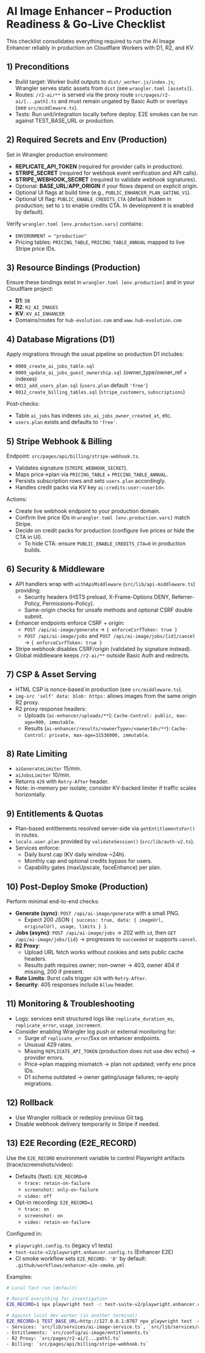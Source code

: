 # AI Image Enhancer – Production Readiness & Go‑Live Checklist

This checklist consolidates everything required to run the AI Image Enhancer reliably in production on Cloudflare Workers with D1, R2, and KV.

## 1) Preconditions

- Build target: Worker build outputs to `dist/_worker.js/index.js`; Wrangler serves static assets from `dist` (see `wrangler.toml [assets]`).
- Routes: `/r2-ai/**` is served via the proxy route `src/pages/r2-ai/[...path].ts` and must remain ungated by Basic Auth or overlays (see `src/middleware.ts`).
- Tests: Run unit/integration locally before deploy. E2E smokes can be run against TEST_BASE_URL or production.

## 2) Required Secrets and Env (Production)

Set in Wrangler production environment:

- **REPLICATE_API_TOKEN** (required for provider calls in production).
- **STRIPE_SECRET** (required for webhook event verification and API calls).
- **STRIPE_WEBHOOK_SECRET** (required to validate webhook signatures).
- Optional: **BASE_URL**/**APP_ORIGIN** if your flows depend on explicit origin.
- Optional UI flags at build time (e.g., `PUBLIC_ENHANCER_PLAN_GATING_V1`).
- Optional UI flag: `PUBLIC_ENABLE_CREDITS_CTA` (default hidden in production; set to `1` to enable credits CTA. In development it is enabled by default).

Verify `wrangler.toml [env.production.vars]` contains:

- `ENVIRONMENT = "production"`
- Pricing tables: `PRICING_TABLE`, `PRICING_TABLE_ANNUAL` mapped to live Stripe price IDs.

## 3) Resource Bindings (Production)

Ensure these bindings exist in `wrangler.toml [env.production]` and in your Cloudflare project:

- **D1**: `DB`
- **R2**: `R2_AI_IMAGES`
- **KV**: `KV_AI_ENHANCER`
- Domains/routes for `hub-evolution.com` and `www.hub-evolution.com`

## 4) Database Migrations (D1)

Apply migrations through the usual pipeline so production D1 includes:

- `0008_create_ai_jobs_table.sql`
- `0009_update_ai_jobs_guest_ownership.sql` (owner_type/owner_ref + indexes)
- `0011_add_users_plan.sql` (`users.plan` default `'free'`)
- `0012_create_billing_tables.sql` (`stripe_customers`, `subscriptions`)

Post-checks:

- Table `ai_jobs` has indexes `idx_ai_jobs_owner_created_at`, etc.
- `users.plan` exists and defaults to `'free'`.

## 5) Stripe Webhook & Billing

Endpoint: `src/pages/api/billing/stripe-webhook.ts`.

- Validates signature (`STRIPE_WEBHOOK_SECRET`).
- Maps price→plan via `PRICING_TABLE` + `PRICING_TABLE_ANNUAL`.
- Persists subscription rows and sets `users.plan` accordingly.
- Handles credit packs via KV key `ai:credits:user:<userId>`.

Actions:

- Create live webhook endpoint to your production domain.
- Confirm live price IDs in `wrangler.toml [env.production.vars]` match Stripe.
- Decide on credit packs for production (configure live prices or hide the CTA in UI).
  - To hide CTA: ensure `PUBLIC_ENABLE_CREDITS_CTA=0` in production builds.

## 6) Security & Middleware

- API handlers wrap with `withApiMiddleware` (`src/lib/api-middleware.ts`) providing:
  - Security headers (HSTS preload, X-Frame-Options DENY, Referrer-Policy, Permissions-Policy).
  - Same-origin checks for unsafe methods and optional CSRF double submit.
- Enhancer endpoints enforce CSRF + origin:
  - `POST /api/ai-image/generate` → `{ enforceCsrfToken: true }`
  - `POST /api/ai-image/jobs` and `POST /api/ai-image/jobs/[id]/cancel` → `{ enforceCsrfToken: true }`
- Stripe webhook disables CSRF/origin (validated by signature instead).
- Global middleware keeps `/r2-ai/**` outside Basic Auth and redirects.

## 7) CSP & Asset Serving

- HTML CSP is nonce-based in production (see `src/middleware.ts`).
- `img-src 'self' data: blob: https:` allows images from the same origin R2 proxy.
- R2 proxy response headers:
  - Uploads (`ai-enhancer/uploads/**`): `Cache-Control: public, max-age=900, immutable`.
  - Results (`ai-enhancer/results/<ownerType>/<ownerId>/**`): `Cache-Control: private, max-age=31536000, immutable`.

## 8) Rate Limiting

- `aiGenerateLimiter` 15/min.
- `aiJobsLimiter` 10/min.
- Returns `429` with `Retry-After` header.
- Note: in-memory per isolate; consider KV-backed limiter if traffic scales horizontally.

## 9) Entitlements & Quotas

- Plan-based entitlements resolved server-side via `getEntitlementsFor()` in routes.
- `locals.user.plan` provided by `validateSession()` (`src/lib/auth-v2.ts`).
- Services enforce:
  - Daily burst cap (KV daily window ~24h).
  - Monthly cap and optional credits bypass for users.
  - Capability gates (maxUpscale, faceEnhance) per plan.

## 10) Post‑Deploy Smoke (Production)

Perform minimal end-to-end checks:

- **Generate (sync)**: `POST /api/ai-image/generate` with a small PNG.
  - Expect 200 JSON `{ success: true, data: { imageUrl, originalUrl, usage, limits } }`.
- **Jobs (async)**: `POST /api/ai-image/jobs` → 202 with `id`, then `GET /api/ai-image/jobs/{id}` → progresses to `succeeded` or supports `cancel`.
- **R2 Proxy**:
  - Upload URL fetch works without cookies and sets public cache headers.
  - Results path requires owner; non-owner → 403, owner 404 if missing, 200 if present.
- **Rate Limits**: Burst calls trigger `429` with `Retry-After`.
- **Security**: 405 responses include `Allow` header.

## 11) Monitoring & Troubleshooting

- Logs: services emit structured logs like `replicate_duration_ms`, `replicate_error`, `usage_increment`.
- Consider enabling Wrangler log push or external monitoring for:
  - Surge of `replicate_error`/5xx on enhancer endpoints.
  - Unusual 429 rates.
  - Missing `REPLICATE_API_TOKEN` (production does not use dev echo) → provider errors.
  - Price→plan mapping mismatch → plan not updated; verify env price IDs.
  - D1 schema outdated → owner gating/usage failures; re-apply migrations.

## 12) Rollback

- Use Wrangler rollback or redeploy previous Git tag.
- Disable webhook delivery temporarily in Stripe if needed.

## 13) E2E Recording (E2E_RECORD)

Use the `E2E_RECORD` environment variable to control Playwright artifacts (trace/screenshots/video):

- Defaults (fast): `E2E_RECORD=0`
  - `trace: retain-on-failure`
  - `screenshot: only-on-failure`
  - `video: off`
- Opt-in recording: `E2E_RECORD=1`
  - `trace: on`
  - `screenshot: on`
  - `video: retain-on-failure`

Configured in:

- `playwright.config.ts` (legacy v1 tests)
- `test-suite-v2/playwright.enhancer.config.ts` (Enhancer E2E)
- CI smoke workflow sets `E2E_RECORD: '0'` by default: `.github/workflows/enhancer-e2e-smoke.yml`

Examples:

```bash
# Local fast run (default)

# Record everything for investigation
E2E_RECORD=1 npx playwright test -c test-suite-v2/playwright.enhancer.config.ts

# Against local dev worker (in another terminal)
E2E_RECORD=1 TEST_BASE_URL=http://127.0.0.1:8787 npx playwright test -c test-suite-v2/playwright.enhancer.config.ts test-suite-v2/src/e2e/tools/image-enhancer.spec.ts
- Services: `src/lib/services/ai-image-service.ts`, `src/lib/services/ai-jobs-service.ts`
- Entitlements: `src/config/ai-image/entitlements.ts`
- R2 Proxy: `src/pages/r2-ai/[...path].ts`
- Billing: `src/pages/api/billing/stripe-webhook.ts`
